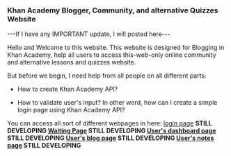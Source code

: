### Khan Academy Blogger, Community, and alternative Quizzes Website

---If I have any IMPORTANT update, I will posted here---

Hello and Welcome to this website. This website is designed for Blogging in Khan Academy, help all users to access this-web-only online community and alternative lessons and quizzes website.

But before we begin, I need help from all people on all different parts:
<br><ul><li>How to create Khan Academy API?</li>
  <li>How to validate user's input? In other word, how can I create a simple login page using Khan Academy API?</li></ul>
  
You can access all sort of different webpages in here:
<a href="/login.html">login page</a> <b>STILL DEVELOPING</a>
<a href="/waiting.html">Waiting Page</a> <b>STILL DEVELOPING</a>
<a href="/dashboard.html">User's dashboard page</a> <b>STILL DEVELOPING</a>
<a href="/blog.html">User's blog page</a> <b>STILL DEVELOPING</a>
<a href="/notes.html">User's notes page</a> <b>STILL DEVELOPING</a>
